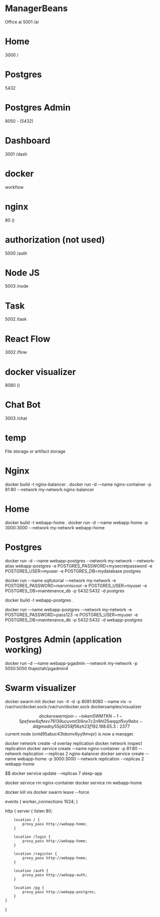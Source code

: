 # ManagerBeans
Office ai
5001 /ai

# Home
3000 /

# Postgres
5432

# Postgres Admin
8050 - (5432)

# Dashboard
3001 /dash

# docker
workflow

# nginx
80 ()

# authorization (not used)
5000 /auth

# Node JS
5003 /node

# Task
5002 /task

# React Flow
3002 /flow

# docker visualizer
8080 ()

# Chat Bot
3003 /chat

# temp
File storage or artifact storage



# Nginx
docker build -t nginx-balancer .
docker run -d --name nginx-container -p 81:80 --network my-network nginx-balancer

# Home
docker build -t webapp-home .
docker run -d --name webapp-home -p 3000:3000 --network my-network webapp-home

# Postgres
docker run -d --name webapp-postgres --network my-network --network-alias webapp-postgres -e POSTGRES_PASSWORD=mysecretpassword -e POSTGRES_USER=myuser -e POSTGRES_DB=mydatabase postgres

docker run --name sqltutorial --network my-network -e POSTGRES_PASSWORD=marviniscool -e POSTGRES_USER=myuser -e POSTGRES_DB=maintenance_db -p 5432:5432 -d postgres

docker build -t webapp-postgres .

docker run --name webapp-postgres --network my-network -e POSTGRES_PASSWORD=pass123 -e POSTGRES_USER=myuser -e POSTGRES_DB=maintenance_db -p 5432:5432 -d webapp-postgres


# Postgres Admin (application working)
docker run -d --name webapp-pgadmin --network my-network -p 5050:5050  thajeztah/pgadmin4

# Swarm visualizer
docker swarm init
docker run -it -d -p 8081:8080 --name vis -v /var/run/docker.sock:/var/run/docker.sock dockersamples/visualizer

$$ docker swarm join --token SWMTKN-1-5pefww4sftexv76139ucuvmt3l4nx7c2n9hl25wqqzl5vy9ebs-ddgmadny55ij4l258f56zh23f 192.168.65.3:2377
$$ current node (onld95abuc43tdomv6yy9mvpr) is now a manager.

docker network create -d overlay replication
docker network inspect replication
docker service create --name nginx-container -p 81:80 --network replication --replicas 2 nginx-balancer
docker service create --name webapp-home -p 3000:3000 --network replication --replicas 2 webapp-home

$$ docker service update --replicas 7 sleep-app

docker service rm nginx-container
docker service rm webapp-home

docker kill vis
docker swarm leave --force













events {
    worker_connections 1024;
}

http {
    server {
        listen 80;

        location / {
            proxy_pass http://webapp-home;
        }

        location /login {
            proxy_pass http://webapp-home;
        }

        location /register {
            proxy_pass http://webapp-home;
        }

        location /auth {
            proxy_pass http://webapp-auth;
        }

        location /pg {
            proxy_pass http://webapp-postgres;
        }
    }
}

